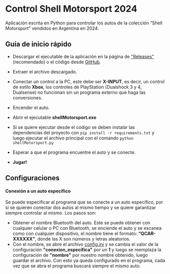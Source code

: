 # Control Shell Motorsport 2024

Aplicación escrita en Python para controlar los autos de la colección “Shell Motorsport” vendidos en Argentina en 2024.

## Guía de inicio rápido

- Descargar el ejecutable de la aplicación en la página de ["Releases"](https://github.com/tdominguez33/shell-motorsport-control/releases/latest) (recomendado) o el código desde [GitHub](https://github.com/tdominguez33/shell-motorsport-control/archive/refs/heads/main.zip).
- Extraer el archivo descargado.

- Conectar un control a la PC, este debe ser **X-INPUT**, es decir, un control de estilo **Xbox**, los controles de PlayStation (Dualshock 3 y 4, Dualsense) no funcionan sin un programa externo que haga las conversiones.
- Encender el auto.
- Abrir el ejecutable **shellMotorsport.exe**
- Si se quiere ejecutar desde el código se deben instalar las dependencias del proyecto con ```pip install -r requirements.txt``` y luego ejecutar el archivo principal con el comando ```python shellMotorsport.py```
- Esperar a que el programa encuentre el auto y se conecte.
- **Jugar!**

## Configuraciones
#### Conexión a un auto específico
Se puede especificar al programa que se conecte a un auto específico, por si se quieren conectar dos autos al mismo tiempo y se quiere garantizar siempre controlar al mismo. Los pasos son:
- Obtener el nombre Bluetooth del auto. Este se puede obtener con cualquier celular o PC con Bluetooth, se enciende el auto y se escanea como con cualquier dispositivo, el nombre tiene el formato: **“QCAR-XXXXXX”**, donde las X son números y letras aleatorios.
- Con el nombre, se abre el archivo [config.ini](./config.ini) y se cambia el valor de la configuración **"conexion_especifica"** por un **1** y luego se reemplaza la configuración de **"nombre"** por nuestro nombre obtenido, luego guardar el archivo. Con esto ya queda configurado en el programa, cada vez que se abra el programa buscará siempre el mismo auto.
